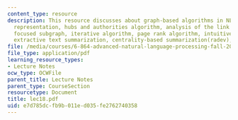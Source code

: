 ```yaml
---
content_type: resource
description: This resource discusses about graph-based algorithms in NLP, graph-based
  representation, hubs and authorities algorithm, analysis of the link structure,
  focused subgraph, iterative algorithm, page rank algorithm, intuitive justification,
  extractive text summarization, centrality-based summarization(radev), min-cut, etc.
file: /media/courses/6-864-advanced-natural-language-processing-fall-2005/e7d785dcfb9b011ed035fe2762740358_lec18.pdf
file_type: application/pdf
learning_resource_types:
- Lecture Notes
ocw_type: OCWFile
parent_title: Lecture Notes
parent_type: CourseSection
resourcetype: Document
title: lec18.pdf
uid: e7d785dc-fb9b-011e-d035-fe2762740358
---
```

